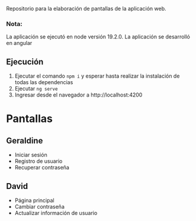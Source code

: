 Repositorio para la elaboración de pantallas de la aplicación web.

### Nota: 
La aplicación se ejecutó en node versión 19.2.0. La aplicación se desarrolló en angular

## Ejecución
1. Ejecutar el comando `npm i` y esperar hasta realizar la instalación de todas las dependencias
2. Ejecutar `ng serve`
3. Ingresar desde el navegador a http://localhost:4200

# Pantallas

## Geraldine
* Iniciar sesión
* Registro de usuario
* Recuperar contraseña

## David
* Página principal
* Cambiar contraseña
* Actualizar información de usuario

